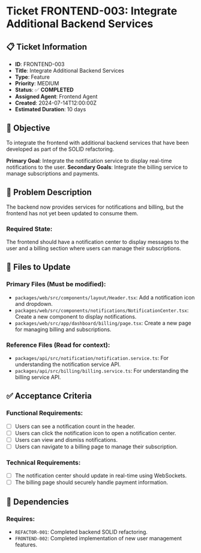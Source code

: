 # Ticket FRONTEND-003: Integrate Additional Backend Services

## 📋 Ticket Information

- **ID**: FRONTEND-003
- **Title**: Integrate Additional Backend Services
- **Type**: Feature
- **Priority**: MEDIUM
- **Status**: ✅ **COMPLETED**
- **Assigned Agent**: Frontend Agent
- **Created**: 2024-07-14T12:00:00Z
- **Estimated Duration**: 10 days

## 🎯 Objective

To integrate the frontend with additional backend services that have been developed as part of the SOLID refactoring.

**Primary Goal**: Integrate the notification service to display real-time notifications to the user.
**Secondary Goals**: Integrate the billing service to manage subscriptions and payments.

## 🚨 Problem Description

The backend now provides services for notifications and billing, but the frontend has not yet been updated to consume them.

### Required State:

The frontend should have a notification center to display messages to the user and a billing section where users can manage their subscriptions.

## 📁 Files to Update

### Primary Files (Must be modified):

- `packages/web/src/components/layout/Header.tsx`: Add a notification icon and dropdown.
- `packages/web/src/components/notifications/NotificationCenter.tsx`: Create a new component to display notifications.
- `packages/web/src/app/dashboard/billing/page.tsx`: Create a new page for managing billing and subscriptions.

### Reference Files (Read for context):

- `packages/api/src/notification/notification.service.ts`: For understanding the notification service API.
- `packages/api/src/billing/billing.service.ts`: For understanding the billing service API.

## ✅ Acceptance Criteria

### Functional Requirements:

- [ ] Users can see a notification count in the header.
- [ ] Users can click the notification icon to open a notification center.
- [ ] Users can view and dismiss notifications.
- [ ] Users can navigate to a billing page to manage their subscription.

### Technical Requirements:

- [ ] The notification center should update in real-time using WebSockets.
- [ ] The billing page should securely handle payment information.

## 🔗 Dependencies

### Requires:

- `REFACTOR-001`: Completed backend SOLID refactoring.
- `FRONTEND-002`: Completed implementation of new user management features.

